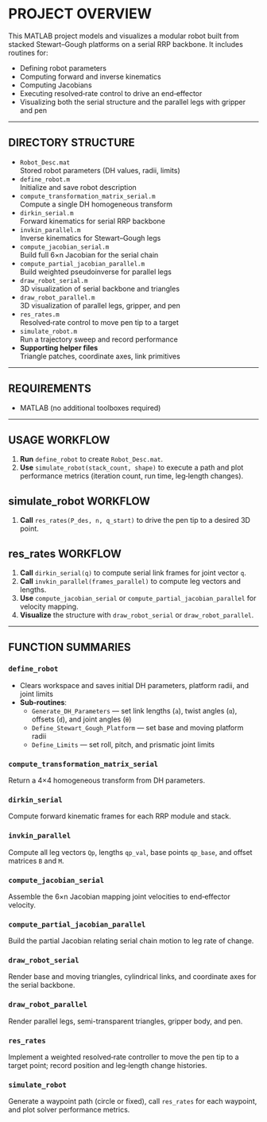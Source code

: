 # PROJECT OVERVIEW
This MATLAB project models and visualizes a modular robot built from stacked Stewart–Gough platforms on a serial RRP backbone. It includes routines for:

- Defining robot parameters  
- Computing forward and inverse kinematics  
- Computing Jacobians  
- Executing resolved‐rate control to drive an end‐effector  
- Visualizing both the serial structure and the parallel legs with gripper and pen  

---

## DIRECTORY STRUCTURE
- `Robot_Desc.mat`  
  Stored robot parameters (DH values, radii, limits)  
- `define_robot.m`  
  Initialize and save robot description  
- `compute_transformation_matrix_serial.m`  
  Compute a single DH homogeneous transform  
- `dirkin_serial.m`  
  Forward kinematics for serial RRP backbone  
- `invkin_parallel.m`  
  Inverse kinematics for Stewart–Gough legs  
- `compute_jacobian_serial.m`  
  Build full 6×n Jacobian for the serial chain  
- `compute_partial_jacobian_parallel.m`  
  Build weighted pseudoinverse for parallel legs  
- `draw_robot_serial.m`  
  3D visualization of serial backbone and triangles  
- `draw_robot_parallel.m`  
  3D visualization of parallel legs, gripper, and pen  
- `res_rates.m`  
  Resolved‐rate control to move pen tip to a target  
- `simulate_robot.m`  
  Run a trajectory sweep and record performance  
- **Supporting helper files**  
  Triangle patches, coordinate axes, link primitives  

---

## REQUIREMENTS
- MATLAB (no additional toolboxes required)

---

## USAGE WORKFLOW
1. **Run** `define_robot` to create `Robot_Desc.mat`.  
2. **Use** `simulate_robot(stack_count, shape)` to execute a path and plot performance metrics (iteration count, run time, leg‐length changes).

## simulate_robot WORKFLOW
1. **Call** `res_rates(P_des, n, q_start)` to drive the pen tip to a desired 3D point.

## res_rates WORKFLOW
1. **Call** `dirkin_serial(q)` to compute serial link frames for joint vector `q`.  
2. **Call** `invkin_parallel(frames_parallel)` to compute leg vectors and lengths.  
3. **Use** `compute_jacobian_serial` or `compute_partial_jacobian_parallel` for velocity mapping.  
4. **Visualize** the structure with `draw_robot_serial` or `draw_robot_parallel`.
---

## FUNCTION SUMMARIES

### `define_robot`
- Clears workspace and saves initial DH parameters, platform radii, and joint limits  
- **Sub‐routines**:  
  - `Generate_DH_Parameters` — set link lengths (`a`), twist angles (`α`), offsets (`d`), and joint angles (`θ`)  
  - `Define_Stewart_Gough_Platform` — set base and moving platform radii  
  - `Define_Limits` — set roll, pitch, and prismatic joint limits  

### `compute_transformation_matrix_serial`
Return a 4×4 homogeneous transform from DH parameters.

### `dirkin_serial`
Compute forward kinematic frames for each RRP module and stack.

### `invkin_parallel`
Compute all leg vectors `Qp`, lengths `qp_val`, base points `qp_base`, and offset matrices `B` and `M`.

### `compute_jacobian_serial`
Assemble the 6×n Jacobian mapping joint velocities to end‐effector velocity.

### `compute_partial_jacobian_parallel`
Build the partial Jacobian relating serial chain motion to leg rate of change.

### `draw_robot_serial`
Render base and moving triangles, cylindrical links, and coordinate axes for the serial backbone.

### `draw_robot_parallel`
Render parallel legs, semi-transparent triangles, gripper body, and pen.

### `res_rates`
Implement a weighted resolved‐rate controller to move the pen tip to a target point; record position and leg‐length change histories.

### `simulate_robot`
Generate a waypoint path (circle or fixed), call `res_rates` for each waypoint, and plot solver performance metrics.
